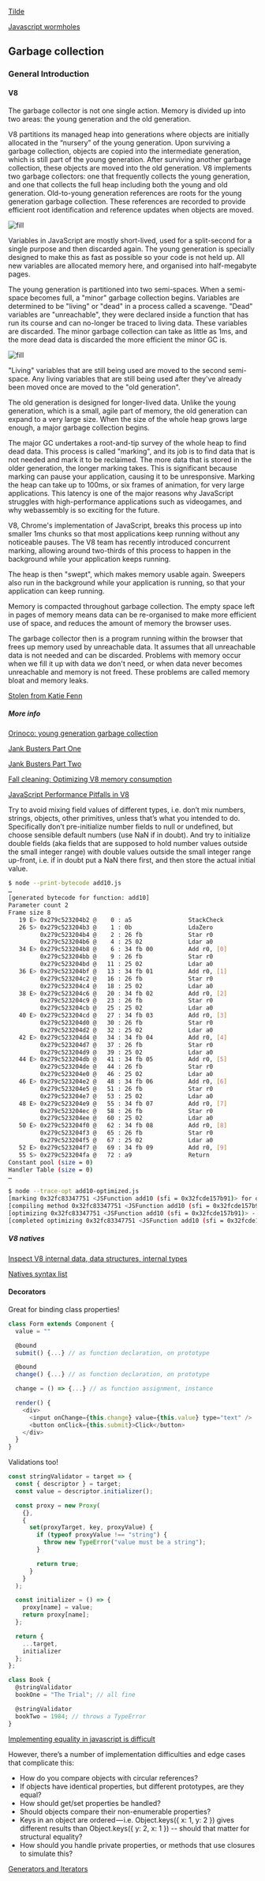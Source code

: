 [Tilde](https://www.joezimjs.com/javascript/great-mystery-of-the-tilde/)

[Javascript wormholes](https://www.nearform.com/blog/wormholes-in-javascript/?utm_source=ponyfoo+weekly&utm_medium=email&utm_campaign=131)

## Garbage collection

### General Introduction

#### V8

The garbage collector is not one single action. Memory is divided up into two areas: the young generation and the old generation.

V8 partitions its managed heap into generations where objects are initially allocated in the “nursery” of the young generation. Upon surviving a garbage collection, objects are copied into the intermediate generation, which is still part of the young generation. After surviving another garbage collection, these objects are moved into the old generation. V8 implements two garbage collectors: one that frequently collects the young generation, and one that collects the full heap including both the young and old generation. Old-to-young generation references are roots for the young generation garbage collection. These references are recorded to provide efficient root identification and reference updates when objects are moved.

![fill](./assets/js-gc-gen.png)

Variables in JavaScript are mostly short-lived, used for a split-second for a single purpose and then discarded again. The young generation is specially designed to make this as fast as possible so your code is not held up. All new variables are allocated memory here, and organised into half-megabyte pages.

The young generation is partitioned into two semi-spaces. When a semi-space becomes full, a "minor" garbage collection begins. Variables are determined to be "living" or "dead" in a process called a scavenge. "Dead" variables are "unreachable", they were declared inside a function that has run its course and can no-longer be traced to living data. These variables are discarded. The minor garbage collection can take as little as 1ms, and the more dead data is discarded the more efficient the minor GC is.

![fill](./assets/js-gc-gen-1.png)

"Living" variables that are still being used are moved to the second semi-space. Any living variables that are still being used after they've already been moved once are moved to the "old generation".

The old generation is designed for longer-lived data. Unlike the young generation, which is a small, agile part of memory, the old generation can expand to a very large size. When the size of the whole heap grows large enough, a major garbage collection begins.

The major GC undertakes a root-and-tip survey of the whole heap to find dead data. This process is called "marking", and its job is to find data that is not needed and mark it to be reclaimed. The more data that is stored in the older generation, the longer marking takes. This is significant because marking can pause your application, causing it to be unresponsive. Marking the heap can take up to 100ms, or six frames of animation, for very large applications. This latency is one of the major reasons why JavaScript struggles with high-performance applications such as videogames, and why webassembly is so exciting for the future.

V8, Chrome's implementation of JavaScript, breaks this process up into smaller 1ms chunks so that most applications keep running without any noticeable pauses. The V8 team has recently introduced concurrent marking, allowing around two-thirds of this process to happen in the background while your application keeps running.

The heap is then "swept", which makes memory usable again. Sweepers also run in the background while your application is running, so that your application can keep running.

Memory is compacted throughout garbage collection. The empty space left in pages of memory means data can be re-organised to make more efficient use of space, and reduces the amount of memory the browser uses.

The garbage collector then is a program running within the browser that frees up memory used by unreachable data. It assumes that all unreachable data is not needed and can be discarded. Problems with memory occur when we fill it up with data we don't need, or when data never becomes unreachable and memory is not freed. These problems are called memory bloat and memory leaks.

[Stolen from Katie Fenn](http://www.katiefenn.co.uk/memory-dont-forget-to-take-out-the-garbage/)

##### More info

[Orinoco: young generation garbage collection](https://v8project.blogspot.lt/2017/11/orinoco-parallel-scavenger.html)

[Jank Busters Part One](https://v8project.blogspot.lt/2015/10/jank-busters-part-one.html)

[Jank Busters Part Two](https://v8project.blogspot.lt/2016/04/jank-busters-part-two-orinoco.html)

[Fall cleaning: Optimizing V8 memory consumption](https://v8project.blogspot.lt/2016/10/fall-cleaning-optimizing-v8-memory.html)

[JavaScript Performance Pitfalls in V8](https://ponyfoo.com/articles/javascript-performance-pitfalls-v8?utm_source=ponyfoo+weekly&utm_medium=email&utm_campaign=157)

Try to avoid mixing field values of different types, i.e. don’t mix numbers, strings, objects, other primitives, unless that’s what you intended to do. Specifically don’t pre-initialize number fields to null or undefined, but choose sensible default numbers (use NaN if in doubt). And try to initialize double fields (aka fields that are supposed to hold number values outside the small integer range) with double values outside the small integer range up-front, i.e. if in doubt put a NaN there first, and then store the actual initial value.

```sh
$ node --print-bytecode add10.js
…
[generated bytecode for function: add10]
Parameter count 2
Frame size 8
   19 E> 0x279c523204b2 @    0 : a5                StackCheck
   26 S> 0x279c523204b3 @    1 : 0b                LdaZero
         0x279c523204b4 @    2 : 26 fb             Star r0
         0x279c523204b6 @    4 : 25 02             Ldar a0
   34 E> 0x279c523204b8 @    6 : 34 fb 00          Add r0, [0]
         0x279c523204bb @    9 : 26 fb             Star r0
         0x279c523204bd @   11 : 25 02             Ldar a0
   36 E> 0x279c523204bf @   13 : 34 fb 01          Add r0, [1]
         0x279c523204c2 @   16 : 26 fb             Star r0
         0x279c523204c4 @   18 : 25 02             Ldar a0
   38 E> 0x279c523204c6 @   20 : 34 fb 02          Add r0, [2]
         0x279c523204c9 @   23 : 26 fb             Star r0
         0x279c523204cb @   25 : 25 02             Ldar a0
   40 E> 0x279c523204cd @   27 : 34 fb 03          Add r0, [3]
         0x279c523204d0 @   30 : 26 fb             Star r0
         0x279c523204d2 @   32 : 25 02             Ldar a0
   42 E> 0x279c523204d4 @   34 : 34 fb 04          Add r0, [4]
         0x279c523204d7 @   37 : 26 fb             Star r0
         0x279c523204d9 @   39 : 25 02             Ldar a0
   44 E> 0x279c523204db @   41 : 34 fb 05          Add r0, [5]
         0x279c523204de @   44 : 26 fb             Star r0
         0x279c523204e0 @   46 : 25 02             Ldar a0
   46 E> 0x279c523204e2 @   48 : 34 fb 06          Add r0, [6]
         0x279c523204e5 @   51 : 26 fb             Star r0
         0x279c523204e7 @   53 : 25 02             Ldar a0
   48 E> 0x279c523204e9 @   55 : 34 fb 07          Add r0, [7]
         0x279c523204ec @   58 : 26 fb             Star r0
         0x279c523204ee @   60 : 25 02             Ldar a0
   50 E> 0x279c523204f0 @   62 : 34 fb 08          Add r0, [8]
         0x279c523204f3 @   65 : 26 fb             Star r0
         0x279c523204f5 @   67 : 25 02             Ldar a0
   52 E> 0x279c523204f7 @   69 : 34 fb 09          Add r0, [9]
   55 S> 0x279c523204fa @   72 : a9                Return
Constant pool (size = 0)
Handler Table (size = 0)
…
```

```sh
$ node --trace-opt add10-optimized.js
[marking 0x32fc83347751 <JSFunction add10 (sfi = 0x32fcde157b91)> for optimized recompilation, reason: small function, ICs with typeinfo: 10/10 (100%), generic ICs: 0/10 (0%)]
[compiling method 0x32fc83347751 <JSFunction add10 (sfi = 0x32fcde157b91)> using TurboFan]
[optimizing 0x32fc83347751 <JSFunction add10 (sfi = 0x32fcde157b91)> - took 0.823, 0.514, 0.016 ms]
[completed optimizing 0x32fc83347751 <JSFunction add10 (sfi = 0x32fcde157b91)>]
```

##### V8 natives

[Inspect V8 internal data, data structures, internal types](https://github.com/NathanaelA/v8-Natives)

[Natives syntax list](https://gist.github.com/totherik/3a4432f26eea1224ceeb)

#### Decorators

Great for binding class properties!

```javascript
class Form extends Component {
  value = ""

  @bound
  submit() {...} // as function declaration, on prototype

  @bound
  change() {...} // as function declaration, on prototype

  change = () => {...} // as function assignment, instance

  render() {
    <div>
      <input onChange={this.change} value={this.value} type="text" />
      <button onClick={this.submit}>Click</button>
    </div>
  }
}
```

Validations too!

```javascript
const stringValidator = target => {
  const { descriptor } = target;
  const value = descriptor.initializer();

  const proxy = new Proxy(
    {},
    {
      set(proxyTarget, key, proxyValue) {
        if (typeof proxyValue !== "string") {
          throw new TypeError("value must be a string");
        }

        return true;
      }
    }
  );

  const initializer = () => {
    proxy[name] = value;
    return proxy[name];
  };

  return {
    ...target,
    initializer
  };
};

class Book {
  @stringValidator
  bookOne = "The Trial"; // all fine

  @stringValidator
  bookTwo = 1984; // throws a TypeError
}
```

[Implementing equality in javascript is difficult](https://medium.com/@modernserf/the-tyranny-of-triple-equals-de46cc0c5723)

However, there’s a number of implementation difficulties and edge cases that complicate this:

- How do you compare objects with circular references?
- If objects have identical properties, but different prototypes, are they equal?
- How should get/set properties be handled?
- Should objects compare their non-enumerable properties?
- Keys in an object are ordered — i.e. Object.keys({ x: 1, y: 2 }) gives different results than Object.keys({ y: 2, x: 1 }) -- should that matter for structural equality?
- How should you handle private properties, or methods that use closures to simulate this?

[Generators and Iterators](https://jfet97.github.io/JavaScript-Iterators-and-Generators/)
